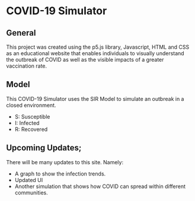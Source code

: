# COVID-19 Simulator

## General
This project was created using the p5.js library, Javascript, HTML and CSS as an educational website that enables individuals to visually understand the outbreak of COVID as well as the visible impacts of a greater vaccination rate.

## Model
This COVID-19 Simulator uses the SIR Model to simulate an outbreak in a closed environment. 
* S: Susceptible
* I: Infected
* R: Recovered

## Upcoming Updates; 
There will be many updates to this site. Namely: 
* A graph to show the infection trends. 
* Updated UI
* Another simulation that shows how COVID can spread within different communities. 



